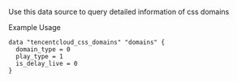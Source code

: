 Use this data source to query detailed information of css domains

Example Usage

```hcl
data "tencentcloud_css_domains" "domains" {
  domain_type = 0
  play_type = 1
  is_delay_live = 0
}
```